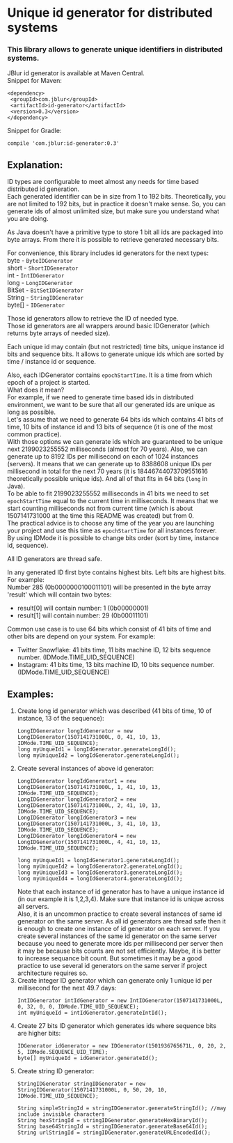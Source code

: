 # Unique id generator for distributed systems
### This library allows to generate unique identifiers in distributed systems.

 JBlur id generator is available at Maven Central.<br>
 Snippet for Maven:
 ```
 <dependency>
  <groupId>com.jblur</groupId>
  <artifactId>id-generator</artifactId>
  <version>0.3</version>
</dependency>
```

Snippet for Gradle:
```
compile 'com.jblur:id-generator:0.3'
```

## Explanation:
ID types are configurable to meet almost any needs for time based distributed id generation.<br>
Each generated identifier can be in size from 1 to 192 bits. Theoretically, you are not limited to 192 bits, but in practice it doesn't make sense. So, you can generate ids of almost unlimited size, but make sure you understand what you are doing.

As Java doesn't have a primitive type to store 1 bit all ids are packaged into byte arrays. From there it is possible to retrieve generated necessary bits.

For convenience, this library includes id generators for the next types:<br>
byte - `ByteIDGenerator`<br>
short - `ShortIDGenerator`<br>
int - `IntIDGenerator`<br>
long - `LongIDGenerator`<br>
BitSet - `BitSetIDGenerator`<br>
String - `StringIDGenerator`<br>
byte[] - `IDGenerator`<br>

Those id generators allow to retrieve the ID of needed type.<br>
Those id generators are all wrappers around basic IDGenerator (which returns byte arrays of needed size).

Each unique id may contain (but not restricted) time bits, unique instance id bits and sequence bits. It allows to generate unique ids which are sorted by time / instance id or sequence.

Also, each IDGenerator contains `epochStartTime`. It is a time from which epoch of a project is started.<br>
What does it mean?<br>
For example, if we need to generate time based ids in distributed environment, we want to be sure that all our generated ids are unique as long as possible.<br>
Let's assume that we need to generate 64 bits ids which contains 41 bits of time, 10 bits of instance id and 13 bits of sequence (it is one of the most common practice).<br>
With those options we can generate ids which are guaranteed to be unique next 2199023255552 milliseconds (almost for 70 years). Also, we can generate up to 8192 IDs per millisecond on each of 1024 instances (servers). It means that we can generate up to 8388608 unique IDs per millisecond in total for the next 70 years (it is 18446744073709551616 theoretically possible unique ids). And all of that fits in 64 bits (`long` in Java).<br>
To be able to fit 2199023255552 milliseconds in 41 bits we need to set `epochStartTime` equal to the current time in milliseconds. It means that we start counting milliseconds not from current time (which is about 1507141731000 at the time this README was created) but from 0.<br>
The practical advice is to choose any time of the year you are launching your project and use this time as `epochStartTime` for all instances forever.<br>
By using IDMode it is possible to change bits order (sort by time, instance id, sequence).

All ID generators are thread safe.

In any generated ID first byte contains highest bits. Left bits are highest bits.<br>
For example:<br>
Number 285 (0b0000000100011101) will be presented in the byte array 'result' which will contain two bytes:  
 - result[0] will contain number: 1 (0b00000001)  
 - result[1] will contain number: 29 (0b00011101)  
    
Common use case is to use 64 bits which consist of 41 bits of time and other bits are depend on your system. For example:   
 - Twitter Snowflake: 41 bits time, 11 bits machine ID, 12 bits sequence number. (IDMode.TIME_UID_SEQUENCE)  
 - Instagram: 41 bits time, 13 bits machine ID, 10 bits sequence number. (IDMode.TIME_UID_SEQUENCE)
 
## Examples:
1. Create long id generator which was described (41 bits of time, 10 of instance, 13 of the sequence):
   ```
   LongIDGenerator longIdGenerator = new LongIDGenerator(1507141731000L, 0, 41, 10, 13, IDMode.TIME_UID_SEQUENCE);
   long myUnqueId1 = longIdGenerator.generateLongId();
   long myUniqueId2 = longIdGenerator.generateLongId();
   ```
2. Create several instances of above id generator:
   ```
   LongIDGenerator longIdGenerator1 = new LongIDGenerator(1507141731000L, 1, 41, 10, 13, IDMode.TIME_UID_SEQUENCE);
   LongIDGenerator longIdGenerator2 = new LongIDGenerator(1507141731000L, 2, 41, 10, 13, IDMode.TIME_UID_SEQUENCE);
   LongIDGenerator longIdGenerator3 = new LongIDGenerator(1507141731000L, 3, 41, 10, 13, IDMode.TIME_UID_SEQUENCE);
   LongIDGenerator longIdGenerator4 = new LongIDGenerator(1507141731000L, 4, 41, 10, 13, IDMode.TIME_UID_SEQUENCE);
   
   long myUnqueId1 = longIdGenerator1.generateLongId();
   long myUniqueId2 = longIdGenerator2.generateLongId();
   long myUniqueId3 = longIdGenerator3.generateLongId();
   long myUniqueId4 = longIdGenerator4.generateLongId();
   ```
   Note that each instance of id generator has to have a unique instance id (in our example it is 1,2,3,4). Make sure that    instance id is unique across all servers.<br>
   Also, it is an uncommon practice to create several instances of same id generator on the same server. As all id generators are    thread safe then it is enough to create one instance of id generator on each server. If you create several instances of the same id generator on the same server because you need to generate more ids per millisecond per server then it may be because bits counts are not set efficiently. Maybe, it is better to increase sequance bit count. But sometimes it may be a good practice to use several id generators on the same server if project architecture requires so.
3. Create integer ID generator which can generate only 1 unique id per millisecond for the next 49.7 days:
   ```
   IntIDGenerator intIdGenerator = new IntIDGenerator(1507141731000L, 0, 32, 0, 0, IDMode.TIME_UID_SEQUENCE);
   int myUniqueId = intIdGenerator.generateIntId();
   ```
4. Create 27 bits ID generator which generates ids where sequence bits are higher bits:
   ```
   IDGenerator idGenerator = new IDGenerator(1501936765671L, 0, 20, 2, 5, IDMode.SEQUENCE_UID_TIME);
   byte[] myUniqueId = idGenerator.generateId();
   ```
5. Create string ID generator:
   ```
   StringIDGenerator stringIDGenerator = new StringIDGenerator(1507141731000L, 0, 50, 20, 10, IDMode.TIME_UID_SEQUENCE);
   
   String simpleStringId = stringIDGenerator.generateStringId(); //may include invisible characters
   String hexStringId = stringIDGenerator.generateHexBinaryId();
   String base64StringId = stringIDGenerator.generateBase64Id();
   String urlStringId = stringIDGenerator.generateURLEncodedId();
   ```
